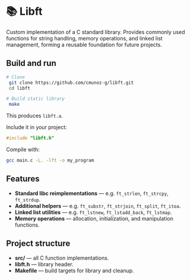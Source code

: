 # 📚 Libft

Custom implementation of a C standard library. Provides commonly used functions for string handling, memory operations, and linked list management, forming a reusable foundation for future projects.

## Build and run

```bash
# Clone
 git clone https://github.com/cmunoz-g/libft.git
 cd libft

# Build static library
 make
```

This produces `libft.a`.

Include it in your project:

```c
#include "libft.h"
```

Compile with:

```bash
gcc main.c -L. -lft -o my_program
```

## Features

* **Standard libc reimplementations** — e.g. `ft_strlen`, `ft_strcpy`, `ft_strdup`.
* **Additional helpers** — e.g. `ft_substr`, `ft_strjoin`, `ft_split`, `ft_itoa`.
* **Linked list utilities** — e.g. `ft_lstnew`, `ft_lstadd_back`, `ft_lstmap`.
* **Memory operations** — allocation, initialization, and manipulation functions.

## Project structure

* **src/** — all C function implementations.
* **libft.h** — library header.
* **Makefile** — build targets for library and cleanup.
